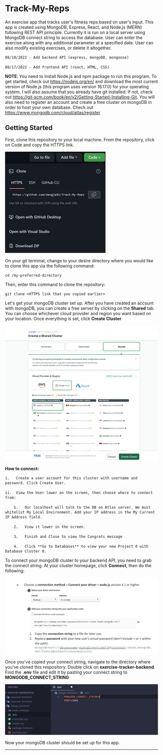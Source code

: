 # Track-My-Reps
An exercise app that tracks user's fitness reps based on user's input.
This app is created using MongoDB, Express, React, and Node.js (MERN) following REST API principle. Currently it is run on a local server using MongoDB connect string to access the database. 
User can enter the exercise along with any additional parameter at a specified date. User can 
also modify existing exercises, or delete it altogether. 

```
08/10/2022 - Add backend API (express, mongoDB, mongoose)

08/17/2022 - Add frontend API (react, HTML, CSS)
```

**NOTE**: You need to install Node.js and npm package to run this program. To get started, check out https://nodejs.org/en/ and download the most current version of Node.js (this program uses version 16.17.0) for your operating system. I will also assume that you already have git installed. If not, check out https://git-scm.com/book/en/v2/Getting-Started-Installing-Git. You will also need to register an account and create a free cluster on mongoDB in order to host your own database. Check out https://www.mongodb.com/cloud/atlas/register

## Getting Started
First, clone this repository to your local machine. From the repository, click on Code and copy the HTTPS link.

![Git Clone](https://github.com/dangja92/Track-My-Reps/blob/assets/git_clone.jpg?raw=true "Git Clone")

On your git terminal, change to your desire directory where you would like to clone this app via the following command:
```
cd /my-preferred-directory
```
Then, enter this command to clone the repository:
```
git clone <HTTPS link that you copied earlier>
```

Let's get your mongoDB cluster set up. After you have created an account with mongoDB, you can create a free server by clicking on the 
**Shared** tab. You can choose whichever cloud provider and region you want based on your location. Once everything is set, click **Create Cluster**

![Create MongoDB Cluster](https://github.com/dangja92/Track-My-Reps/blob/assets/mongoDB.jpg?raw=true "Create MongoDB Cluster")

**How to connect:** 

	i.   Create a user account for this cluster with username and password. Click Create User. 
	
	ii.  View the User lower on the screen, then choose where to connect from: 
	
		1.   Our localhost will talk to the DB on Atlas server. We must whitelist My Local Environment. Add your IP address in the My Current IP Address field. 
		
		2.   View it lower in the screen. 
		
		3.   Finish and Close to view the Congrats message
		
		4.   Click **Go to Databases** to view your new Project 0 with Database Cluster 0.

To connect your mongoDB cluster to your backend API, you need to grab the connect string. At your cluster homepage, click **Connect**, then do the following:

![Connect String](https://github.com/dangja92/Track-My-Reps/blob/assets/mongoDB_connect.jpg?raw=true "MongoDB Connect String")

Once you've copied your connect string, navigate to the directory where you've cloned this respository. Double click on **exercise-tracker-backend**. Find the **.env** file and edit it by pasting your connect string to **MONGODB_CONNECT_STRING**

![ENV File](https://github.com/dangja92/Track-My-Reps/blob/assets/add_connect_string.jpg?raw=true ".env File Path For Connect String" )

Now your mongoDB cluster should be set up for this app.

----------------------------------------------------------------------------------------------------------------------------------------


